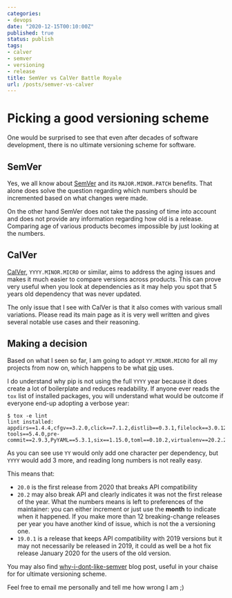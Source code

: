```yaml
---
categories:
- devops
date: "2020-12-15T00:10:00Z"
published: true
status: publish
tags:
- calver
- semver
- versioning
- release
title: SemVer vs CalVer Battle Royale
url: /posts/semver-vs-calver
---
```


# Picking a good versioning scheme

One would be surprised to see that even after decades of software development, there is no ultimate versioning scheme for software.

## SemVer

Yes, we all know about [SemVer](https://semver.org/) and its ``MAJOR.MINOR.PATCH`` benefits. That alone does solve the question regarding which numbers should be incremented based on what changes were made.

On the other hand SemVer does not take the passing of time into account and does not provide any information regarding how old is a release. Comparing age of various products becomes impossible by just looking at the numbers.


## CalVer

[CalVer](https://calver.org/), ``YYYY.MINOR.MICRO`` or similar, aims to address the aging issues and makes it much easier to compare versions across products. This can prove very useful when you look at dependencies as it may help you spot that 5 years old dependency that was never updated.

The only issue that I see with CalVer is that it also comes with various small variations. Please read its main page as it is very well written and gives several notable use cases and their reasoning.

## Making a decision

Based on what I seen so far, I am going to adopt ``YY.MINOR.MICRO`` for all my projects from now on, which happens to be what [pip](https://pypi.org/project/pip/#history) uses.

I do understand why pip is not using the full ```YYYY``` year because it does create a lot of boilerplate and reduces readability. If anyone ever reads the ``tox`` list of installed packages, you will understand what would be outcome if everyone end-up adopting a verbose year:

```!
$ tox -e lint
lint installed: appdirs==1.4.4,cfgv==3.2.0,click==7.1.2,distlib==0.3.1,filelock==3.0.12,identify==1.5.10,nodeenv==1.5.0,pip-tools==5.4.0,pre-commit==2.9.3,PyYAML==5.3.1,six==1.15.0,toml==0.10.2,virtualenv==20.2.2
```

As you can see use `YY` would only add one character per dependency, but ``YYYY`` would add 3 more, and reading long numbers is not really easy.

This means that:

* ``20.0`` is the first release from 2020 that breaks API compatibility
* ``20.2`` may also break API and clearly indicates it was not the first release of the year. What the numbers means is left to preferences of the maintainer: you can either increment or just use the **month** to indicate when it happened. If you make more than 12 breaking-change releases per year you have another kind of issue, which is not the a versioning one.
* ``19.0.1`` is a release that keeps API compatibility with 2019 versions but it may not necessarily be released in 2019, it could as well be a hot fix release January 2020 for the users of the old version.


You may also find [why-i-dont-like-semver](https://snarky.ca/why-i-dont-like-semver/) blog post, useful in your chaise for for ultimate versioning scheme.

Feel free to email me personally and tell me how wrong I am ;)